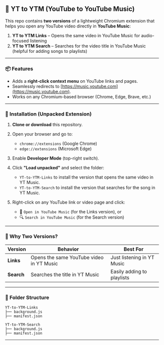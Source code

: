 
## 🎵 YT to YTM (YouTube to YouTube Music)

This repo contains **two versions** of a lightweight Chromium extension that helps you open any YouTube video directly in **YouTube Music**:

1. **YT to YTM Links** – Opens the same video in YouTube Music for audio-focused listening
2. **YT to YTM Search** – Searches for the video title in YouTube Music (helpful for adding songs to playlists)

---

### 📦 Features

* Adds a **right-click context menu** on YouTube links and pages.
* Seamlessly redirects to [https://music.youtube.com](https://music.youtube.com).
* Works on any Chromium-based browser (Chrome, Edge, Brave, etc.)

---

### 🚀 Installation (Unpacked Extension)

1. **Clone or download** this repository.

2. Open your browser and go to:

   * `chrome://extensions` (Google Chrome)
   * `edge://extensions` (Microsoft Edge)

3. Enable **Developer Mode** (top-right switch).

4. Click **"Load unpacked"** and select the folder:

   * `YT-to-YTM-Links` to install the version that opens the same video in YT Music.
   * `YT-to-YTM-Search` to install the version that searches for the song in YT Music.

5. Right-click on any YouTube link or video page and click:

   * 📎 `Open in YouTube Music` (for the Links version), or
   * 🔍 `Search in YouTube Music` (for the Search version)

---

### 🧠 Why Two Versions?

| Version    | Behavior                                 | Best For                   |
| ---------- | ---------------------------------------- | -------------------------- |
| **Links**  | Opens the same YouTube video in YT Music | Just listening in YT Music |
| **Search** | Searches the title in YT Music           | Easily adding to playlists |

---

### 📁 Folder Structure

```
YT-to-YTM-Links
├── background.js
├── manifest.json

YT-to-YTM-Search
├── background.js
├── manifest.json
```

---



